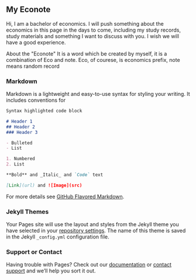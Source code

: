 ## My Econote

Hi, I am a bachelor of economics. I will push something about the economics in this page in the days to come, including my study records, study materials and something I want to discuss with you. I wish we will have a good experience.

About the "Econote"
It is a word which be created by myself, it is a combination of Eco and note. Eco, of courese, is economics prefix, note means random record

### Markdown

Markdown is a lightweight and easy-to-use syntax for styling your writing. It includes conventions for

```markdown
Syntax highlighted code block

# Header 1
## Header 2
### Header 3

- Bulleted
- List

1. Numbered
2. List

**Bold** and _Italic_ and `Code` text

[Link](url) and ![Image](src)
```

For more details see [GitHub Flavored Markdown](https://guides.github.com/features/mastering-markdown/).

### Jekyll Themes

Your Pages site will use the layout and styles from the Jekyll theme you have selected in your [repository settings](https://github.com/ChenXiaolong2020/Xiaolong.github.io/settings). The name of this theme is saved in the Jekyll `_config.yml` configuration file.

### Support or Contact

Having trouble with Pages? Check out our [documentation](https://help.github.com/categories/github-pages-basics/) or [contact support](https://github.com/contact) and we’ll help you sort it out.
